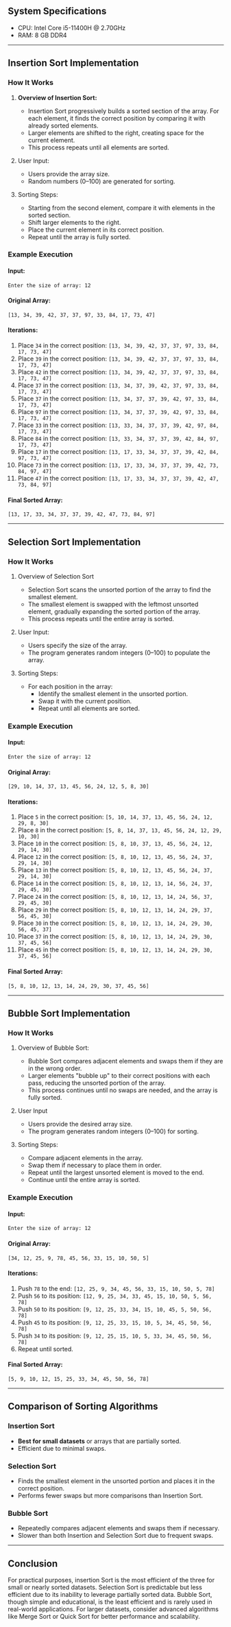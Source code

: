 ## System Specifications
- CPU: Intel Core i5-11400H @ 2.70GHz
- RAM: 8 GB DDR4  

---

## Insertion Sort Implementation

### How It Works
1. **Overview of Insertion Sort:**
   - Insertion Sort progressively builds a sorted section of the array. For each element, it finds the correct position by comparing it with already sorted elements.
   - Larger elements are shifted to the right, creating space for the current element.
   - This process repeats until all elements are sorted.

2. User Input:
   - Users provide the array size.
   - Random numbers (0–100) are generated for sorting.

3. Sorting Steps:
   - Starting from the second element, compare it with elements in the sorted section.
   - Shift larger elements to the right.
   - Place the current element in its correct position.
   - Repeat until the array is fully sorted.

### Example Execution
#### Input:
```
Enter the size of array: 12
```

#### Original Array:
```
[13, 34, 39, 42, 37, 37, 97, 33, 84, 17, 73, 47]
```

#### Iterations:
1. Place `34` in the correct position: `[13, 34, 39, 42, 37, 37, 97, 33, 84, 17, 73, 47]`
2. Place `39` in the correct position: `[13, 34, 39, 42, 37, 37, 97, 33, 84, 17, 73, 47]`
3. Place `42` in the correct position: `[13, 34, 39, 42, 37, 37, 97, 33, 84, 17, 73, 47]`
4. Place `37` in the correct position: `[13, 34, 37, 39, 42, 37, 97, 33, 84, 17, 73, 47]`
5. Place `37` in the correct position: `[13, 34, 37, 37, 39, 42, 97, 33, 84, 17, 73, 47]`
6. Place `97` in the correct position: `[13, 34, 37, 37, 39, 42, 97, 33, 84, 17, 73, 47]`
7. Place `33` in the correct position: `[13, 33, 34, 37, 37, 39, 42, 97, 84, 17, 73, 47]`
8. Place `84` in the correct position: `[13, 33, 34, 37, 37, 39, 42, 84, 97, 17, 73, 47]`
9. Place `17` in the correct position: `[13, 17, 33, 34, 37, 37, 39, 42, 84, 97, 73, 47]`
10. Place `73` in the correct position: `[13, 17, 33, 34, 37, 37, 39, 42, 73, 84, 97, 47]`
11. Place `47` in the correct position: `[13, 17, 33, 34, 37, 37, 39, 42, 47, 73, 84, 97]`

#### Final Sorted Array:
```
[13, 17, 33, 34, 37, 37, 39, 42, 47, 73, 84, 97]
```

---

## Selection Sort Implementation

### How It Works
1. Overview of Selection Sort
   - Selection Sort scans the unsorted portion of the array to find the smallest element.
   - The smallest element is swapped with the leftmost unsorted element, gradually expanding the sorted portion of the array.
   - This process repeats until the entire array is sorted.

2. User Input:
   - Users specify the size of the array.
   - The program generates random integers (0–100) to populate the array.

3. Sorting Steps:
   - For each position in the array:
     - Identify the smallest element in the unsorted portion.
     - Swap it with the current position.
     - Repeat until all elements are sorted.

### Example Execution
#### Input:
```
Enter the size of array: 12
```

#### Original Array:
```
[29, 10, 14, 37, 13, 45, 56, 24, 12, 5, 8, 30]
```

#### Iterations:
1. Place `5` in the correct position: `[5, 10, 14, 37, 13, 45, 56, 24, 12, 29, 8, 30]`
2. Place `8` in the correct position: `[5, 8, 14, 37, 13, 45, 56, 24, 12, 29, 10, 30]`
3. Place `10` in the correct position: `[5, 8, 10, 37, 13, 45, 56, 24, 12, 29, 14, 30]`
4. Place `12` in the correct position: `[5, 8, 10, 12, 13, 45, 56, 24, 37, 29, 14, 30]`
5. Place `13` in the correct position: `[5, 8, 10, 12, 13, 45, 56, 24, 37, 29, 14, 30]`
6. Place `14` in the correct position: `[5, 8, 10, 12, 13, 14, 56, 24, 37, 29, 45, 30]`
7. Place `24` in the correct position: `[5, 8, 10, 12, 13, 14, 24, 56, 37, 29, 45, 30]`
8. Place `29` in the correct position: `[5, 8, 10, 12, 13, 14, 24, 29, 37, 56, 45, 30]`
9. Place `30` in the correct position: `[5, 8, 10, 12, 13, 14, 24, 29, 30, 56, 45, 37]`
10. Place `37` in the correct position: `[5, 8, 10, 12, 13, 14, 24, 29, 30, 37, 45, 56]`
11. Place `45` in the correct position: `[5, 8, 10, 12, 13, 14, 24, 29, 30, 37, 45, 56]`

#### Final Sorted Array:
```
[5, 8, 10, 12, 13, 14, 24, 29, 30, 37, 45, 56]
```

---

## Bubble Sort Implementation

### How It Works
1. Overview of Bubble Sort:
   - Bubble Sort compares adjacent elements and swaps them if they are in the wrong order.
   - Larger elements "bubble up" to their correct positions with each pass, reducing the unsorted portion of the array.
   - This process continues until no swaps are needed, and the array is fully sorted.

2. User Input
   - Users provide the desired array size.
   - The program generates random integers (0–100) for sorting.

3. Sorting Steps:
   - Compare adjacent elements in the array.
   - Swap them if necessary to place them in order.
   - Repeat until the largest unsorted element is moved to the end.
   - Continue until the entire array is sorted.

### Example Execution
#### Input:
```
Enter the size of array: 12
```

#### Original Array:
```
[34, 12, 25, 9, 78, 45, 56, 33, 15, 10, 50, 5]
```

#### Iterations:
1. Push `78` to the end: `[12, 25, 9, 34, 45, 56, 33, 15, 10, 50, 5, 78]`
2. Push `56` to its position: `[12, 9, 25, 34, 33, 45, 15, 10, 50, 5, 56, 78]`
3. Push `50` to its position: `[9, 12, 25, 33, 34, 15, 10, 45, 5, 50, 56, 78]`
4. Push `45` to its position: `[9, 12, 25, 33, 15, 10, 5, 34, 45, 50, 56, 78]`
5. Push `34` to its position: `[9, 12, 25, 15, 10, 5, 33, 34, 45, 50, 56, 78]`
6. Repeat until sorted.

#### Final Sorted Array:
```
[5, 9, 10, 12, 15, 25, 33, 34, 45, 50, 56, 78]
```

---

## Comparison of Sorting Algorithms

### Insertion Sort
- **Best for small datasets** or arrays that are partially sorted.
- Efficient due to minimal swaps.

### Selection Sort
- Finds the smallest element in the unsorted portion and places it in the correct position.
- Performs fewer swaps but more comparisons than Insertion Sort.


### Bubble Sort
- Repeatedly compares adjacent elements and swaps them if necessary.
- Slower than both Insertion and Selection Sort due to frequent swaps.


---

## Conclusion
For practical purposes, insertion Sort is the most efficient of the three for small or nearly sorted datasets. Selection Sort is predictable but less efficient due to its inability to leverage partially sorted data. Bubble Sort, though simple and educational, is the least efficient and is rarely used in real-world applications. For larger datasets, consider advanced algorithms like Merge Sort or Quick Sort for better performance and scalability.

